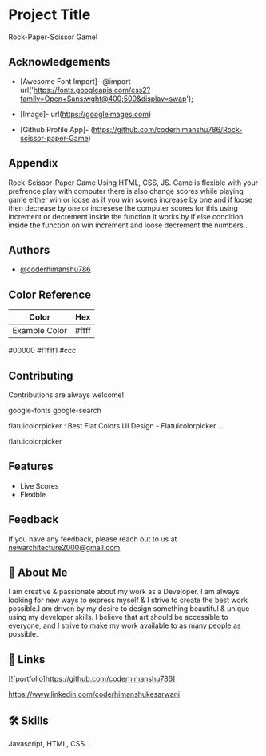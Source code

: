 # Project Title

Rock-Paper-Scissor Game!


## Acknowledgements

 - [Awesome Font Import]- @import url('https://fonts.googleapis.com/css2?family=Open+Sans:wght@400;500&display=swap');

 - [Image]- url(https://googleimages.com)

 - [Github Profile App]- (https://github.com/coderhimanshu786/Rock-scissor-paper-Game)


## Appendix
Rock-Scissor-Paper Game Using HTML, CSS, JS. Game is flexible with your prefrence play with computer there is also change scores while playing game either win or loose as if you win scores increase by one and if loose then decrease by one or incresese the computer scores for this using increment or decrement inside the function it works by if else condition inside the function on win increment and loose decrement the numbers.. 


## Authors

- [@coderhimanshu786](https://www.github.com/coderhimanshu786)

## Color Reference

| Color             | Hex                                                                |
| ----------------- | ------------------------------------------------------------------ |
| Example Color | #ffff
#00000
#f1f1f1
#ccc


## Contributing

Contributions are always welcome!

google-fonts
google-search

flatuicolorpicker : Best Flat Colors UI Design - Flatuicolorpicker ...

flatuicolorpicker


## Features

- Live Scores
- Flexible


## Feedback

If you have any feedback, please reach out to us at newarchitecture2000@gmail.com


## 🚀 About Me
I am creative & passionate about my work as a Developer. I am always looking for new ways to express myself & I strive to create the best work possible.I am driven by my desire to design something beautiful & unique using my developer skills. I believe that art should be accessible to everyone, and I strive to make my work available to as many people as possible.


## 🔗 Links
[![portfolio]https://github.com/coderhimanshu786]

https://www.linkedin.com/coderhimanshukesarwani


## 🛠 Skills
Javascript, HTML, CSS...
